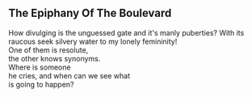 The Epiphany Of The Boulevard
-----------------------------
How divulging is the unguessed gate and it's manly puberties? With its raucous seek silvery water to my lonely femininity!  
One of them is resolute,  
the other knows synonyms.  
Where is someone  
he cries, and when can we see what  
is going to happen?  
